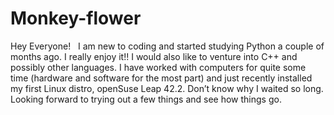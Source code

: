 # Monkey-flower

Hey Everyone! 
 
I am new to coding and started studying Python a couple of months ago. I really enjoy it!! I would also like to venture into C++ and possibly other languages. I have worked with computers for quite some time (hardware and software for the most part) and just recently installed my first Linux distro, openSuse Leap 42.2. Don’t know why I waited so long. Looking forward to trying out a few things and see how things go. 
